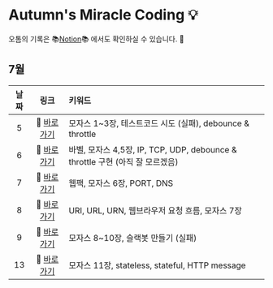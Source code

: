 # Autumn's Miracle Coding 💡

오톰의 기록은 📚[Notion](https://www.notion.so/d70e7cd16e66439abb794fa4b867cd29?v=fcbba2d6f39b4ef7b5c53a20b9bfebe1)📚 에서도 확인하실 수 있습니다. 👀

## 7월

|날짜|링크|키워드|
|:---:|:---:|:---|
|5|🔗 [바로가기](https://github.com/dyongdi/miracle-coding/blob/autumn/July/week2/210705.md)|모자스 1~3장, 테스트코드 시도 (실패), debounce & throttle
|6|🔗 [바로가기](https://github.com/dyongdi/miracle-coding/blob/autumn/July/week2/210706.md)|바벨, 모자스 4,5장, IP, TCP, UDP, debounce & throttle 구현 (아직 잘 모르겠음)
|7|🔗 [바로가기](https://github.com/dyongdi/miracle-coding/blob/autumn/July/week2/210707.md)|웹팩, 모자스 6장, PORT, DNS
|8|🔗 [바로가기](https://github.com/dyongdi/miracle-coding/blob/autumn/July/week2/210708.md)|URI, URL, URN, 웹브라우저 요청 흐름, 모자스 7장
|9|🔗 [바로가기](https://github.com/dyongdi/miracle-coding/blob/autumn/July/week2/210709.md)|모자스 8~10장, 슬랙봇 만들기 (실패)
|13|🔗 [바로가기](https://github.com/dyongdi/miracle-coding/blob/autumn/July/week3/210713.md)|모자스 11장, stateless, stateful, HTTP message
